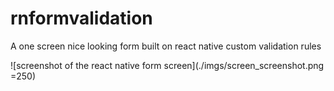 # rnformvalidation
A one screen nice looking form built on react native custom validation rules

![screenshot of the react native form screen](./imgs/screen_screenshot.png =250)
